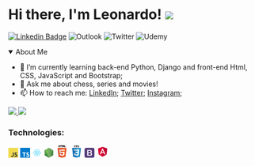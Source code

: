 <!--
[![Stackoverflow Badge](https://img.shields.io/badge/-Stackoverflow-4CA143?style=flat-square&logo=Stackoverflow&logoColor=white&link=https://stackexchange.com/users/20332627/bruno-nishimura)](https://stackexchange.com/users/20332627/bruno-nishimura)
-->

<h1> Hi there, I'm Leonardo! <img src="https://media.giphy.com/media/iigp4VDyf5dCLRlGkm/giphy.gif" width="50"></h1>

[![Linkedin Badge](https://img.shields.io/badge/-LinkedIn-blue?style=flat-square-badge&logo=Linkedin&logoColor=white&link=https://www.linkedin.com/in/leonardo-de-faveri/)](https://www.linkedin.com/in/leonardo-de-faveri/)
![Outlook](https://img.shields.io/badge/-faver_i@hotmail.com-0078D4?style=flat-square-badge&logo=microsoft-outlook&logoColor=white&link=mailto:faver_i@hotmail.com)
![Twitter](https://img.shields.io/badge/Twitter-%231DA1F2.svg?style=flat-square-badge&logo=Twitter&logoColor=white&link=https://twitter.com/leonardo_faveri)
![Udemy](https://img.shields.io/badge/Udemy-A435F0?style=for-the-badge&logo=Udemy&logoColor=white)

<details open>
  <summary>About Me</summary>

- 🌱 I’m currently learning back-end Python, Django and front-end Html, CSS, JavaScript and Bootstrap;
- 💬 Ask me about chess, series and movies!
- 📫 How to reach me: [LinkedIn](https://www.linkedin.com/in/leonardo-de-faveri/); [Twitter](https://twitter.com/By_faveri); [Instagram](https://www.instagram.com/by.leodf41/);
</details>

<p align="justify">
  <a href="https://github.com/BrunoNishimura/github-readme-stats">
    <img
      height="150"
      src="https://github-readme-stats.vercel.app/api?username=BrunoNishimura&count_private=true&show_icons=true&custom_title=Bruno%20Y.%20Nishimura's%20Github%20Status&hide=issues&theme=vision-friendly-dark"
    />
   </a>

  <a href="https://github.com/brunonishimura/github-readme-stats">
    <img
      height="150"
      src="https://github-readme-stats.vercel.app/api/top-langs/?username=BrunoNishimura&layout=compact&theme=vision-friendly-dark" />
  </a>  
</p>


### Technologies:
<code><img height="20" src="https://raw.githubusercontent.com/github/explore/80688e429a7d4ef2fca1e82350fe8e3517d3494d/topics/javascript/javascript.png"></code>
<code><img height="20" src="https://raw.githubusercontent.com/github/explore/80688e429a7d4ef2fca1e82350fe8e3517d3494d/topics/typescript/typescript.png"></code>
<code><img height="20" src="https://raw.githubusercontent.com/github/explore/80688e429a7d4ef2fca1e82350fe8e3517d3494d/topics/react/react.png"></code>
<code><img height="20" src="https://raw.githubusercontent.com/github/explore/80688e429a7d4ef2fca1e82350fe8e3517d3494d/topics/nodejs/nodejs.png"></code> 
<code><img height="25" src="https://raw.githubusercontent.com/github/explore/80688e429a7d4ef2fca1e82350fe8e3517d3494d/topics/html/html.png"></code> 
<code><img height="25" src="https://raw.githubusercontent.com/github/explore/80688e429a7d4ef2fca1e82350fe8e3517d3494d/topics/css/css.png"></code>
<code><img height="20" src="https://raw.githubusercontent.com/github/explore/80688e429a7d4ef2fca1e82350fe8e3517d3494d/topics/bootstrap/bootstrap.png"></code>
<code><img height="25" src="https://raw.githubusercontent.com/github/explore/80688e429a7d4ef2fca1e82350fe8e3517d3494d/topics/angular/angular.png"></code>
<br>
